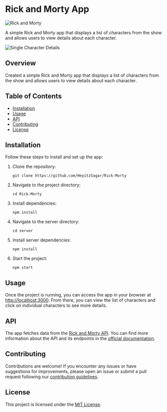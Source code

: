 # Rick and Morty App

![Rick and Morty](https://github.com/HeyitzSagar/Rick-Morty/assets/137028088/37f52d33-07eb-4f7e-abfd-fa4cfed68af3)

A simple Rick and Morty app that displays a list of characters from the show and allows users to view details about each character.

![Single Character Details](https://github.com/HeyitzSagar/Rick-Morty/assets/137028088/998b270a-2896-4bf9-8c90-889e6d84815f)

## Overview

Created a simple Rick and Morty app that displays a list of characters from the show and allows users to view details about each character.

## Table of Contents

- [Installation](#installation)
- [Usage](#usage)
- [API](#api)
- [Contributing](#contributing)
- [License](#license)

## Installation

Follow these steps to install and set up the app:

1. Clone the repository:

    ```
    git clone https://github.com/HeyitzSagar/Rick-Morty
    ```

2. Navigate to the project directory:

    ```
    cd Rick-Morty
    ```

3. Install dependencies:

    ```
    npm install
    ```

4. Navigate to the server directory:

    ```
    cd server
    ```

5. Install server dependencies:

    ```
    npm install
    ```

6. Start the project:

    ```
    npm start
    ```

## Usage

Once the project is running, you can access the app in your browser at [http://localhost:3000](http://localhost:3000). From there, you can view the list of characters and click on individual characters to see more details.

## API

The app fetches data from the [Rick and Morty API](https://rickandmortyapi.com/). You can find more information about the API and its endpoints in the [official documentation](https://rickandmortyapi.com/documentation).

## Contributing

Contributions are welcome! If you encounter any issues or have suggestions for improvements, please open an issue or submit a pull request following our [contribution guidelines](CONTRIBUTING.md).

## License

This project is licensed under the [MIT License](LICENSE).
